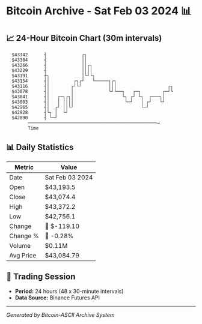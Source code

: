 # Bitcoin Archive - Sat Feb 03 2024 📊

## 📈 24-Hour Bitcoin Chart (30m intervals)

```
  $43342      ┤             ┌┐                                 
  $43304      ┤             ││                                 
  $43266      ┤             ││┌┐                               
  $43229      ┤             ││││                               
  $43191      ┼┐            │└┘└┐                              
  $43154      ┤│         ┌┐┌┘   └─────┐┌┐                      
  $43116      ┤│        ┌┘└┘          │││                   ┌┐ 
  $43078      ┤│        │             └┘└──┐   ┌─┐        ┌─┘└ 
  $43041      ┤│   ┌─┐┌┐│                  └┐ ┌┘ └┐  ┌───┐│    
  $43003      ┤│   │ ││││                   └─┘   │ ┌┘   └┘    
  $42965      ┤│  ┌┘ ││└┘                         └─┘          
  $42928      ┤└┐ │  └┘                                        
  $42890      ┤ └─┘                                            
        ────────────────────────────────────────────────→
        Time
```

## 📊 Daily Statistics

| Metric | Value |
|--------|-------|
| Date | Sat Feb 03 2024 |
| Open | $43,193.5 |
| Close | $43,074.4 |
| High | $43,372.2 |
| Low | $42,756.1 |
| Change | 🔴 $-119.10 |
| Change % | 🔴 -0.28% |
| Volume | $0.11M |
| Avg Price | $43,084.79 |

## 📅 Trading Session

- **Period:** 24 hours (48 x 30-minute intervals)
- **Data Source:** Binance Futures API

---
*Generated by Bitcoin-ASCII Archive System*
